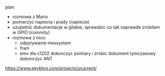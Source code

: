 



plan:
- rozmowa z Mario
- pomierzyc napiecia i prady (napiecie)
- uzupelnic dokumentacje w gilabie, sprawdzic co tak naprawde zrobilem w GPIO (commity)
- rozmowa z nico:
	- odpytywanie messystem
	- fram
	- emv dla c1202
dokonczyc pomiary i zrobic dokument tymczasowy
dokonczyc ANT

https://www.eevblog.com/projects/ucurrent/
